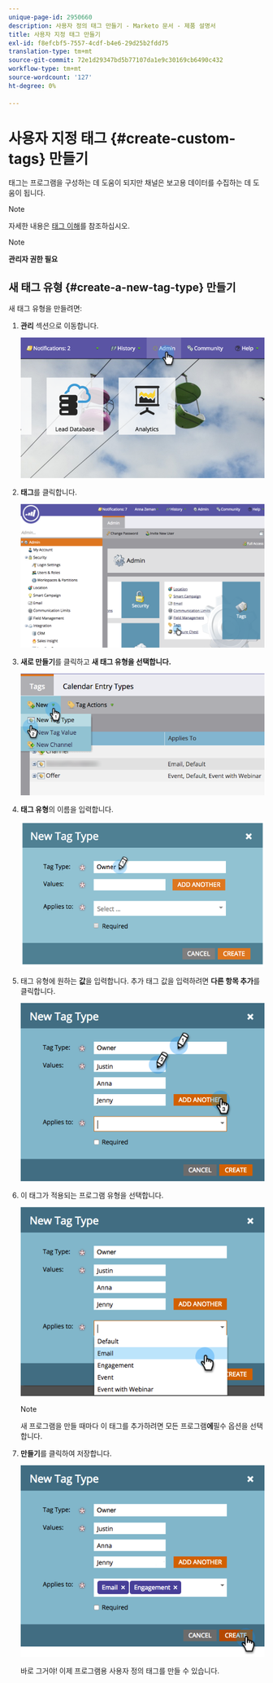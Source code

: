 ```yaml
---
unique-page-id: 2950660
description: 사용자 정의 태그 만들기 - Marketo 문서 - 제품 설명서
title: 사용자 지정 태그 만들기
exl-id: f8efcbf5-7557-4cdf-b4e6-29d25b2fdd75
translation-type: tm+mt
source-git-commit: 72e1d29347bd5b77107da1e9c30169cb6490c432
workflow-type: tm+mt
source-wordcount: '127'
ht-degree: 0%

---
```


# 사용자 지정 태그 {#create-custom-tags} 만들기

태그는 프로그램을 구성하는 데 도움이 되지만 채널은 보고용 데이터를 수집하는 데 도움이 됩니다.

>[!NOTE]
>
>자세한 내용은 [태그 이해](/help/marketo/product-docs/core-marketo-concepts/programs/working-with-programs/understanding-tags.md)를 참조하십시오.

>[!NOTE]
>
>**관리자 권한 필요**

## 새 태그 유형 {#create-a-new-tag-type} 만들기

새 태그 유형을 만들려면:

1. **관리** 섹션으로 이동합니다.

   ![](assets/image2015-4-23-14-3a37-3a48.png)

1. **태그**&#x200B;를 클릭합니다.

   ![](assets/image2015-4-23-14-3a41-3a18.png)

1. **새로 만들기**&#x200B;를 클릭하고 **새 태그 유형을 선택합니다.**

   ![](assets/image2015-4-23-14-3a42-3a45.png)

1. **태그 유형**&#x200B;의 이름을 입력합니다.

   ![](assets/image2015-4-23-14-3a48-3a58.png)

1. 태그 유형에 원하는 **값**&#x200B;을 입력합니다. 추가 태그 값을 입력하려면 **다른 항목 추가**&#x200B;를 클릭합니다.

   ![](assets/image2015-4-22-11-3a30-3a30.png)

1. 이 태그가 적용되는 프로그램 유형을 선택합니다.

   ![](assets/image2015-4-22-11-3a39-3a7.png)

   >[!NOTE]
   >
   >새 프로그램을 만들 때마다 이 태그를 추가하려면 모든 프로그램&#x200B;**에**&#x200B;필수 옵션을 선택합니다.

1. **만들기**&#x200B;를 클릭하여 저장합니다.

   ![](assets/image2015-4-22-11-3a38-3a34.png)

   바로 그거야! 이제 프로그램용 사용자 정의 태그를 만들 수 있습니다.

